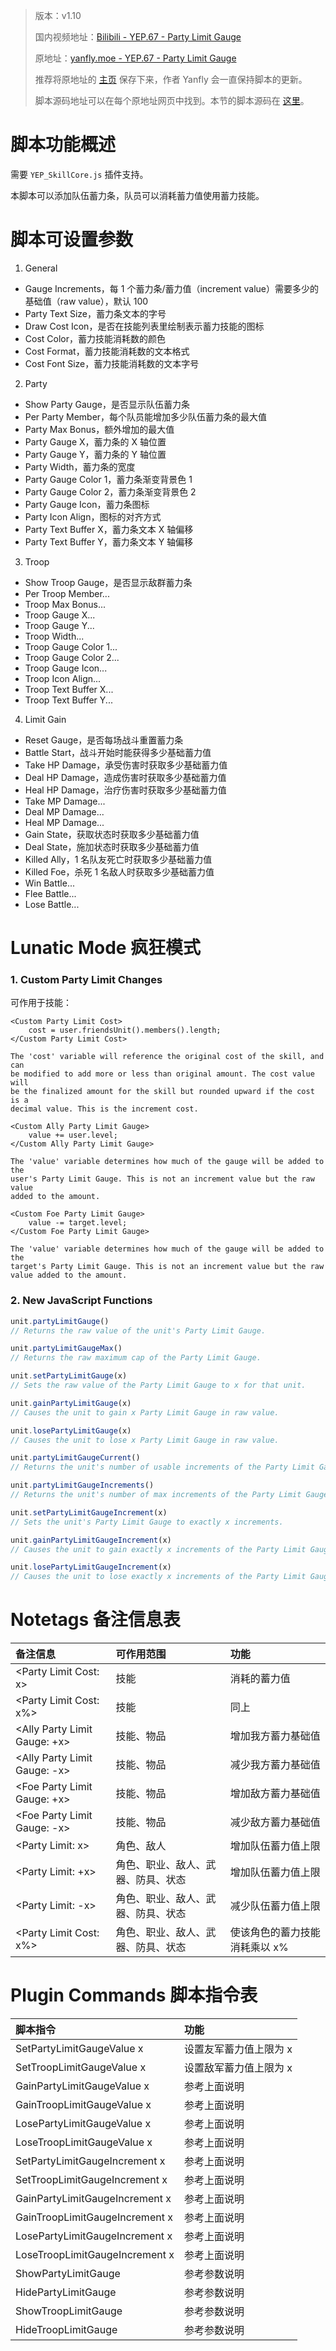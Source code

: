 > 版本：v1.10
>
> 国内视频地址：[Bilibili - YEP.67 - Party Limit Gauge](https://www.bilibili.com/video/av3174787/#page=72)
>
> 原地址：[yanfly.moe - YEP.67 - Party Limit Gauge](yanfly.moe/2016/02/06/yep-67-party-limit-gauge/)
> 
> 推荐将原地址的 [主页](http://yanfly.moe/yep/) 保存下来，作者 Yanfly 会一直保持脚本的更新。
> 
> 脚本源码地址可以在每个原地址网页中找到。本节的脚本源码在 [这里](https://www.dropbox.com/s/0re67ipgron38ch/YEP_X_PartyLimitGauge.js?dl=0)。

# 脚本功能概述

需要 `YEP_SkillCore.js` 插件支持。

本脚本可以添加队伍蓄力条，队员可以消耗蓄力值使用蓄力技能。

# 脚本可设置参数

1. General

- Gauge Increments，每 1 个蓄力条/蓄力值（increment value）需要多少的基础值（raw value），默认 100
- Party Text Size，蓄力条文本的字号
- Draw Cost Icon，是否在技能列表里绘制表示蓄力技能的图标
- Cost Color，蓄力技能消耗数的颜色
- Cost Format，蓄力技能消耗数的文本格式
- Cost Font Size，蓄力技能消耗数的文本字号

2. Party

- Show Party Gauge，是否显示队伍蓄力条
- Per Party Member，每个队员能增加多少队伍蓄力条的最大值
- Party Max Bonus，额外增加的最大值
- Party Gauge X，蓄力条的 X 轴位置
- Party Gauge Y，蓄力条的 Y 轴位置
- Party Width，蓄力条的宽度
- Party Gauge Color 1，蓄力条渐变背景色 1
- Party Gauge Color 2，蓄力条渐变背景色 2
- Party Gauge Icon，蓄力条图标
- Party Icon Align，图标的对齐方式
- Party Text Buffer X，蓄力条文本 X 轴偏移
- Party Text Buffer Y，蓄力条文本 Y 轴偏移

3. Troop

- Show Troop Gauge，是否显示敌群蓄力条
- Per Troop Member...
- Troop Max Bonus...
- Troop Gauge X...
- Troop Gauge Y...
- Troop Width...
- Troop Gauge Color 1...
- Troop Gauge Color 2...
- Troop Gauge Icon...
- Troop Icon Align...
- Troop Text Buffer X...
- Troop Text Buffer Y...

4. Limit Gain

- Reset Gauge，是否每场战斗重置蓄力条
- Battle Start，战斗开始时能获得多少基础蓄力值
- Take HP Damage，承受伤害时获取多少基础蓄力值
- Deal HP Damage，造成伤害时获取多少基础蓄力值
- Heal HP Damage，治疗伤害时获取多少基础蓄力值
- Take MP Damage...
- Deal MP Damage...
- Heal MP Damage...
- Gain State，获取状态时获取多少基础蓄力值
- Deal State，施加状态时获取多少基础蓄力值
- Killed Ally，1 名队友死亡时获取多少基础蓄力值
- Killed Foe，杀死 1 名敌人时获取多少基础蓄力值
- Win Battle...
- Flee Battle...
- Lose Battle...

# Lunatic Mode 疯狂模式

### 1. Custom Party Limit Changes

可作用于技能：
```
<Custom Party Limit Cost>
    cost = user.friendsUnit().members().length;
</Custom Party Limit Cost>

The 'cost' variable will reference the original cost of the skill, and can
be modified to add more or less than original amount. The cost value will
be the finalized amount for the skill but rounded upward if the cost is a
decimal value. This is the increment cost.

<Custom Ally Party Limit Gauge>
    value += user.level;
</Custom Ally Party Limit Gauge>

The 'value' variable determines how much of the gauge will be added to the
user's Party Limit Gauge. This is not an increment value but the raw value
added to the amount.

<Custom Foe Party Limit Gauge>
    value -= target.level;
</Custom Foe Party Limit Gauge>

The 'value' variable determines how much of the gauge will be added to the
target's Party Limit Gauge. This is not an increment value but the raw
value added to the amount.
```

### 2. New JavaScript Functions

```JavaScript
unit.partyLimitGauge()
// Returns the raw value of the unit's Party Limit Gauge.

unit.partyLimitGaugeMax()
// Returns the raw maximum cap of the Party Limit Gauge.

unit.setPartyLimitGauge(x)
// Sets the raw value of the Party Limit Gauge to x for that unit.

unit.gainPartyLimitGauge(x)
// Causes the unit to gain x Party Limit Gauge in raw value.

unit.losePartyLimitGauge(x)
// Causes the unit to lose x Party Limit Gauge in raw value.

unit.partyLimitGaugeCurrent()
// Returns the unit's number of usable increments of the Party Limit Gauge.

unit.partyLimitGaugeIncrements()
// Returns the unit's number of max increments of the Party Limit Gauge.

unit.setPartyLimitGaugeIncrement(x)
// Sets the unit's Party Limit Gauge to exactly x increments.

unit.gainPartyLimitGaugeIncrement(x)
// Causes the unit to gain exactly x increments of the Party Limit Gauge.

unit.losePartyLimitGaugeIncrement(x)
// Causes the unit to lose exactly x increments of the Party Limit Gauge.
```

# Notetags 备注信息表

备注信息|可作用范围|功能
:-|:-|:-
&lt;Party Limit Cost: x>|技能|消耗的蓄力值
&lt;Party Limit Cost: x%>|技能|同上
&lt;Ally Party Limit Gauge: +x>|技能、物品|增加我方蓄力基础值
&lt;Ally Party Limit Gauge: -x>|技能、物品|减少我方蓄力基础值
&lt;Foe Party Limit Gauge: +x>|技能、物品|增加敌方蓄力基础值
&lt;Foe Party Limit Gauge: -x>|技能、物品|减少敌方蓄力基础值
&lt;Party Limit: x>|角色、敌人|增加队伍蓄力值上限
&lt;Party Limit: +x>|角色、职业、敌人、武器、防具、状态|增加队伍蓄力值上限
&lt;Party Limit: -x>|角色、职业、敌人、武器、防具、状态|减少队伍蓄力值上限
&lt;Party Limit Cost: x%>|角色、职业、敌人、武器、防具、状态|使该角色的蓄力技能消耗乘以 x%

# Plugin Commands 脚本指令表

脚本指令|功能
:-|:-
SetPartyLimitGaugeValue x|设置友军蓄力值上限为 x
SetTroopLimitGaugeValue x|设置敌军蓄力值上限为 x
GainPartyLimitGaugeValue x|参考上面说明
GainTroopLimitGaugeValue x|参考上面说明
LosePartyLimitGaugeValue x|参考上面说明
LoseTroopLimitGaugeValue x|参考上面说明
SetPartyLimitGaugeIncrement x|参考上面说明
SetTroopLimitGaugeIncrement x|参考上面说明
GainPartyLimitGaugeIncrement x|参考上面说明
GainTroopLimitGaugeIncrement x|参考上面说明
LosePartyLimitGaugeIncrement x|参考上面说明
LoseTroopLimitGaugeIncrement x|参考上面说明
ShowPartyLimitGauge|参考参数说明
HidePartyLimitGauge|参考参数说明
ShowTroopLimitGauge|参考参数说明
HideTroopLimitGauge|参考参数说明
